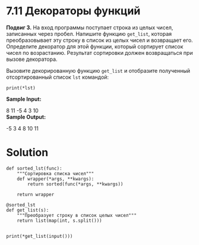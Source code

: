 # 7.11 Декораторы функций

**Подвиг 3.** На вход программы поступает строка
из целых чисел, записанных через пробел. Напишите 
функцию `get_list`, которая преобразовывает эту строку
в список из целых чисел и возвращает его. Определите
декоратор для этой функции, который сортирует список
чисел по возрастанию. Результат сортировки должен
возвращаться при вызове декоратора.

Вызовите декорированную функцию `get_list` и 
отобразите полученный отсортированный список `lst` командой:

`print(*lst)`

**Sample Input:**

8 11 -5 4 3 10\
**Sample Output:**

-5 3 4 8 10 11

# Solution

```
def sorted_lst(func):
    """Сортировка списка чисел"""
    def wrapper(*args, **kwargs):
        return sorted(func(*args, **kwargs))
        
    return wrapper

@sorted_lst
def get_list(s):
    """Преобразует строку в список целых чисел"""
    return list(map(int, s.split()))
    

print(*get_list(input()))
```
